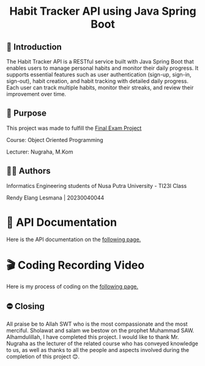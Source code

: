 <h1 align="center"> Habit Tracker API using Java Spring Boot </h1>

## 🚩 Introduction

The Habit Tracker API is a RESTful service built with Java Spring Boot that enables users to manage personal habits and monitor their daily progress. It supports essential features such as user authentication (sign-up, sign-in, sign-out), habit creation, and habit tracking with detailed daily progress. Each user can track multiple habits, monitor their streaks, and review their improvement over time.

## 🎯 Purpose

This project was made to fulfill the [Final Exam Project](https://docs.google.com/spreadsheets/d/1bd1EoVJFJfa7f4FWMPU8pt23F4qIkZtr6hS6ObN2WDU/edit?gid=0#gid=0)

Course: Object Oriented Programming

Lecturer: Nugraha, M.Kom

## ✍🏻 Authors

Informatics Engineering students of Nusa Putra University - TI23I Class

Rendy Elang Lesmana | 20230040044  

# 📜 API Documentation

Here is the API documentation on the [following page.](https://documenter.getpostman.com/view/29015041/2sB34bLPCk)

# 🎬 Coding Recording Video

Here is my process of coding on the [following page.](https://drive.google.com/file/d/11fTfxWJuiwmoEp7HRDBZWw3rI8sXi8Nz/view?usp=sharing)


## ⛔ Closing

All praise be to Allah SWT who is the most compassionate and the most merciful. Sholawat and salam we bestow on the prophet Muhammad SAW. Alhamdulillah, I have completed this project. I would like to thank Mr. Nugraha as the lecturer of the related course who has conveyed knowledge to us, as well as thanks to all the people and aspects involved during the completion of this project 😊.
